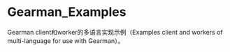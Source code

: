 # Gearman_Examples
Gearman client和worker的多语言实现示例（Examples client and workers of multi-language for use with Gearman）。

